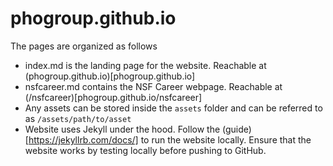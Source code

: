 # phogroup.github.io

The pages are organized as follows

- index.md is the landing page for the website. Reachable at (phogroup.github.io)[phogroup.github.io]
- nsfcareer.md contains the NSF Career webpage. Reachable at (/nsfcareer)[phogroup.github.io/nsfcareer]
- Any assets can be stored inside the `assets` folder and can be referred to as `/assets/path/to/asset`
- Website uses Jekyll under the hood. Follow the (guide)[https://jekyllrb.com/docs/] to run the website locally. Ensure that the website works by testing locally before pushing to GitHub.
